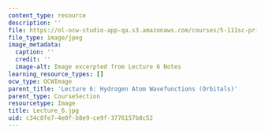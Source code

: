 ```yaml
---
content_type: resource
description: ''
file: https://ol-ocw-studio-app-qa.s3.amazonaws.com/courses/5-111sc-principles-of-chemical-science-fall-2014/c34c8fe74e0fb8e9ce9f3776157b8c52_Lecture_6.jpg
file_type: image/jpeg
image_metadata:
  caption: ''
  credit: ''
  image-alt: Image excerpted from Lecture 6 Notes
learning_resource_types: []
ocw_type: OCWImage
parent_title: 'Lecture 6: Hydrogen Atom Wavefunctions (Orbitals)'
parent_type: CourseSection
resourcetype: Image
title: Lecture_6.jpg
uid: c34c8fe7-4e0f-b8e9-ce9f-3776157b8c52
---
```

